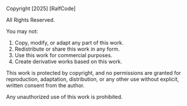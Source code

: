 Copyright [2025] [RalfCode]

All Rights Reserved.

You may not:

1. Copy, modify, or adapt any part of this work.
2. Redistribute or share this work in any form.
3. Use this work for commercial purposes.
4. Create derivative works based on this work.

This work is protected by copyright, and no permissions are granted for reproduction, adaptation, distribution, or any other use without explicit, written consent from the author.

Any unauthorized use of this work is prohibited.
